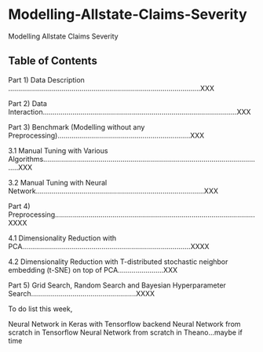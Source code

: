# Modelling-Allstate-Claims-Severity
Modelling Allstate Claims Severity    

## Table of Contents
Part 1) Data Description .................................................................................................XXX
 
Part 2) Data Interaction..................................................................................................XXX
 
Part 3) Benchmark (Modelling without any Preprocessing)...................................................................XXX
 
3.1 Manual Tuning with Various Algorithms................................................................................................................XXX
 
3.2 Manual Tuning with Neural Network.....................................................................................XXX
 
Part 4) Preprocessing.....................................................................................................XXXX
 
4.1 Dimensionality Reduction with PCA.....................................................................................XXXX
 
4.2 Dimensionality Reduction with T-distributed stochastic neighbor embedding (t-SNE) on top of PCA.......................XXX

Part 5) Grid Search, Random Search and Bayesian Hyperparameter Search.....................................................XXXX


To do list this week, 

Neural Network in Keras with Tensorflow backend
Neural Network from scratch in Tensorflow
Neural Network from scratch in Theano...maybe if time


